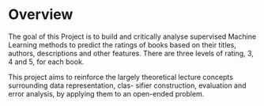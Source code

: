 # **Overview**

The goal of this Project is to build and critically analyse supervised Machine Learning methods to predict the ratings of books based on their titles, authors, descriptions and other features. There are three levels of rating, 3, 4 and 5, for each book.

This project aims to reinforce the largely theoretical lecture concepts surrounding data representation, clas- sifier construction, evaluation and error analysis, by applying them to an open-ended problem.

